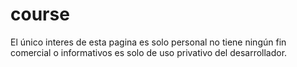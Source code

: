 # course
El único interes de esta pagina es solo personal  no tiene ningún fin comercial o informativos es solo de uso privativo del desarrollador. 
